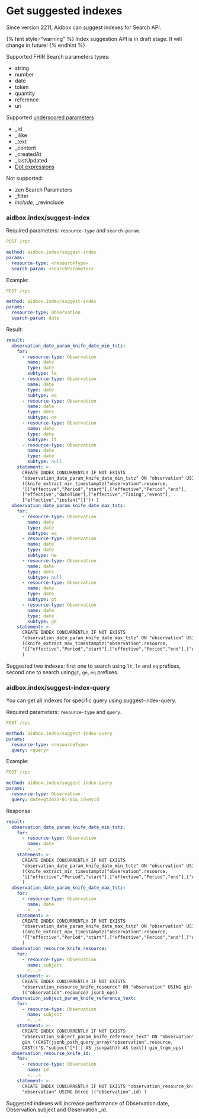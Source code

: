 # Get suggested indexes

Since version 2211, Aidbox can suggest indexes for Search API.&#x20;

{% hint style="warning" %}
Index suggestion API is in draft stage. It will change in future!
{% endhint %}

Supported FHIR Search parameters types:

* string
* number
* date
* token
* quantity
* reference
* uri

Supported [underscored parameters](../../api-1/fhir-api/search-1/#special-parameters)

* \_id
* \_ilike
* \_text
* \_content
* \_createdAt
* \_lastUpdated
* [Dot expressions](../../api-1/fhir-api/search-1/.-expressions.md)

Not supported:

* zen Search Parameters
* \_filter
* _include,_ \_revinclude

### aidbox.index/suggest-index

Required parameters: `resource-type` and `search-param`.

```yaml
POST /rpc

method: aidbox.index/suggest-index
params:
  resource-type: <resourceType>
  search-param: <searchParameter>
```

Example:

```yaml
POST /rpc

method: aidbox.index/suggest-index
params:
  resource-type: Observation
  search-param: date
```

Result:

```yaml
result:
  observation_date_param_knife_date_min_tstz:
    for:
      - resource-type: Observation
        name: date
        type: date
        subtype: le
      - resource-type: Observation
        name: date
        type: date
        subtype: eq
      - resource-type: Observation
        name: date
        type: date
        subtype: ne
      - resource-type: Observation
        name: date
        type: date
        subtype: lt
      - resource-type: Observation
        name: date
        type: date
        subtype: null
    statement: >-
      CREATE INDEX CONCURRENTLY IF NOT EXISTS
      "observation_date_param_knife_date_min_tstz" ON "observation" USING btree
      ((knife_extract_min_timestamptz("observation".resource,
      '[["effective","Period","start"],["effective","Period","end"],
      ["effective","dateTime"],["effective","Timing","event"],
      ["effective","instant"]]')) )
  observation_date_param_knife_date_max_tstz:
    for:
      - resource-type: Observation
        name: date
        type: date
        subtype: eq
      - resource-type: Observation
        name: date
        type: date
        subtype: ne
      - resource-type: Observation
        name: date
        type: date
        subtype: null
      - resource-type: Observation
        name: date
        type: date
        subtype: gt
      - resource-type: Observation
        name: date
        type: date
        subtype: ge
    statement: >-
      CREATE INDEX CONCURRENTLY IF NOT EXISTS
      "observation_date_param_knife_date_max_tstz" ON "observation" USING btree
      ((knife_extract_max_timestamptz("observation".resource,
      '[["effective","Period","start"],["effective","Period","end"],["effective","dateTime"],["effective","Timing","event"],["effective","instant"]]'))
      )
```

Suggested two indexes: first one to search using `lt`, `le` and `eq` prefixes, second one to search using`gt`, `ge`, `eq` prefixes.&#x20;

### aidbox.index/suggest-index-query

You can get all indexes for specific query using suggest-index-query.

Required parameters: `resource-type` and `query`.

```yaml
POST /rpc

method: aidbox.index/suggest-index-query
params:
  resource-type: <resourceType>
  query: <query>
```

Example:

```yaml
POST /rpc

method: aidbox.index/suggest-index-query
params:
  resource-type: Observation
  query: date=gt2022-01-01&_id=myid
```

Response:

```yaml
result:
  observation_date_param_knife_date_min_tstz:
    for:
      - resource-type: Observation
        name: date
        <...>
    statement: >-
      CREATE INDEX CONCURRENTLY IF NOT EXISTS
      "observation_date_param_knife_date_min_tstz" ON "observation" USING btree
      ((knife_extract_min_timestamptz("observation".resource,
      '[["effective","Period","start"],["effective","Period","end"],["effective","dateTime"],["effective","Timing","event"],["effective","instant"]]'))
      )
  observation_date_param_knife_date_max_tstz:
    for:
      - resource-type: Observation
        name: date
        <...>
    statement: >-
      CREATE INDEX CONCURRENTLY IF NOT EXISTS
      "observation_date_param_knife_date_max_tstz" ON "observation" USING btree
      ((knife_extract_max_timestamptz("observation".resource,
      '[["effective","Period","start"],["effective","Period","end"],["effective","dateTime"],["effective","Timing","event"],["effective","instant"]]'))
      )
  observation_resource_knife_resource:
    for:
      - resource-type: Observation
        name: subject
        <...>
    statement: >-
      CREATE INDEX CONCURRENTLY IF NOT EXISTS
      "observation_resource_knife_resource" ON "observation" USING gin
      (("observation".resource) jsonb_ops)
  observation_subject_param_knife_reference_text:
    for:
      - resource-type: Observation
        name: subject
        <...>
    statement: >-
      CREATE INDEX CONCURRENTLY IF NOT EXISTS
      "observation_subject_param_knife_reference_text" ON "observation" USING
      gin ((CAST(jsonb_path_query_array("observation".resource,
      CAST(('$."subject"[*]') AS jsonpath)) AS text)) gin_trgm_ops)
  observation_resource_knife_id:
    for:
      - resource-type: Observation
        name: id
        <...>
    statement: >-
      CREATE INDEX CONCURRENTLY IF NOT EXISTS "observation_resource_knife_id" ON
      "observation" USING btree (("observation".id) )

```

Suggested indexes will increase performance of Observation.date, Observation.subject and Observation.\_id.
